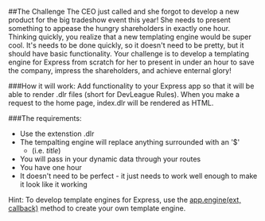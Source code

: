 ##The Challenge
The CEO just called and she forgot to develop a new product for the big tradeshow event this year! She needs to present something to appease the hungry shareholders in exactly one hour. Thinking quickly, you realize that a new templating engine would be super cool. It's needs to be done quickly, so it doesn't need to be pretty, but it should have basic functionality. Your challenge is to develop a templating engine for Express from scratch for her to present in under an hour to save the company, impress the shareholders, and achieve enternal glory!

###How it will work:
Add functionality to your Express app so that it will be able to render .dlr files (short for DevLeague Rules). When you make a request to the home page, index.dlr will be rendered as HTML.

###The requirements:
- Use the extenstion .dlr
- The tempalting engine will replace anything surrounded with an '$' 
  - (i.e. $title$)
- You will pass in your dynamic data through your routes
- You have one hour
- It doesn't need to be perfect  - it just needs to work well enough to make it look like it working



Hint: 
To develop template engines for Express, use the [app.engine(ext, callback)](http://expressjs.com/en/4x/api.html#app.engine) method to create your own template engine.
